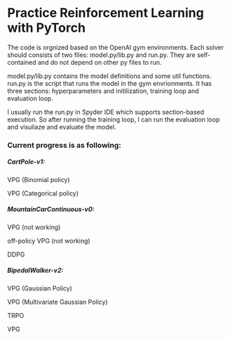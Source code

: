 # Practice Reinforcement Learning with PyTorch
The code is orgnized based on the OpenAI gym environments. Each solver should consists of two files: model.py/lib.py and run.py. They are self-contained and do not depend on other py files to run.

model.py/lib.py contains the model definitions and some util functions. run.py is the script that runs the model in the gym envrionments. It has three sections: hyperparameters and initilization, training loop and evaluation loop. 

I usually run the run.py in Spyder IDE which supports section-based execution. So after running the training loop, I can run the evaluation loop and visuliaze and evaluate the model.

### Current progress is as following:

##### CartPole-v1:

VPG (Binomial policy)

VPG (Categorical policy)




##### MountainCarContinuous-v0:

VPG (not working)

off-policy VPG (not working)

DDPG




##### BipedalWalker-v2:

VPG (Gaussian Policy)

VPG (Multivariate Gaussian Policy)

TRPO

VPG





